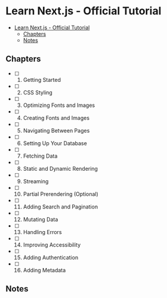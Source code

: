 # Learn Next.js - Official Tutorial

- [Learn Next.js - Official Tutorial](#learn-nextjs---official-tutorial)
  - [Chapters](#chapters)
  - [Notes](#notes)

## Chapters

- [ ] 1.  Getting Started
- [ ] 2.  CSS Styling
- [ ] 3.  Optimizing Fonts and Images
- [ ] 4.  Creating Fonts and Images
- [ ] 5.  Navigating Between Pages
- [ ] 6.  Setting Up Your Database
- [ ] 7.  Fetching Data
- [ ] 8.  Static and Dynamic Rendering
- [ ] 9.  Streaming
- [ ] 10. Partial Prerendering (Optional)
- [ ] 11. Adding Search and Pagination
- [ ] 12. Mutating Data
- [ ] 13. Handling Errors
- [ ] 14. Improving Accessibility
- [ ] 15. Adding Authentication
- [ ] 16. Adding Metadata

## Notes
